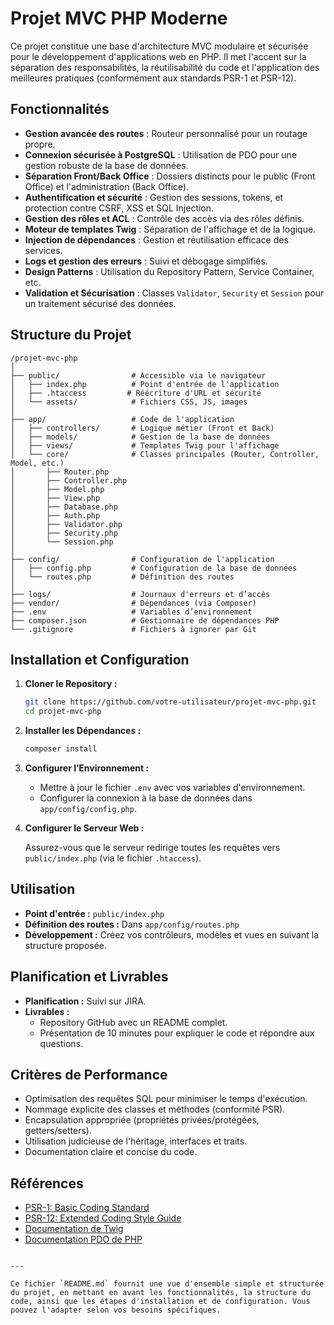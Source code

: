 # Projet MVC PHP Moderne

Ce projet constitue une base d'architecture MVC modulaire et sécurisée pour le développement d'applications web en PHP. Il met l'accent sur la séparation des responsabilités, la réutilisabilité du code et l'application des meilleures pratiques (conformément aux standards PSR-1 et PSR-12).

## Fonctionnalités

- **Gestion avancée des routes** : Routeur personnalisé pour un routage propre.
- **Connexion sécurisée à PostgreSQL** : Utilisation de PDO pour une gestion robuste de la base de données.
- **Séparation Front/Back Office** : Dossiers distincts pour le public (Front Office) et l'administration (Back Office).
- **Authentification et sécurité** : Gestion des sessions, tokens, et protection contre CSRF, XSS et SQL Injection.
- **Gestion des rôles et ACL** : Contrôle des accès via des rôles définis.
- **Moteur de templates Twig** : Séparation de l'affichage et de la logique.
- **Injection de dépendances** : Gestion et réutilisation efficace des services.
- **Logs et gestion des erreurs** : Suivi et débogage simplifiés.
- **Design Patterns** : Utilisation du Repository Pattern, Service Container, etc.
- **Validation et Sécurisation** : Classes `Validator`, `Security` et `Session` pour un traitement sécurisé des données.

## Structure du Projet

```
/projet-mvc-php
│
├── public/                # Accessible via le navigateur
│   ├── index.php          # Point d'entrée de l'application
│   ├── .htaccess         # Réécriture d'URL et sécurité
│   └── assets/            # Fichiers CSS, JS, images
│
├── app/                   # Code de l'application
│   ├── controllers/       # Logique métier (Front et Back)
│   ├── models/            # Gestion de la base de données
│   ├── views/             # Templates Twig pour l'affichage
│   └── core/              # Classes principales (Router, Controller, Model, etc.)
│       ├── Router.php
│       ├── Controller.php
│       ├── Model.php
│       ├── View.php
│       ├── Database.php
│       ├── Auth.php
│       ├── Validator.php
│       ├── Security.php
│       └── Session.php
│
├── config/                # Configuration de l'application
│   ├── config.php         # Configuration de la base de données
│   └── routes.php         # Définition des routes
│
├── logs/                  # Journaux d'erreurs et d’accès
├── vendor/                # Dépendances (via Composer)
├── .env                   # Variables d’environnement
├── composer.json          # Gestionnaire de dépendances PHP
└── .gitignore             # Fichiers à ignorer par Git
```

## Installation et Configuration

1. **Cloner le Repository :**

   ```bash
   git clone https://github.com/votre-utilisateur/projet-mvc-php.git
   cd projet-mvc-php
   ```

2. **Installer les Dépendances :**

   ```bash
   composer install
   ```

3. **Configurer l’Environnement :**

   - Mettre à jour le fichier `.env` avec vos variables d'environnement.
   - Configurer la connexion à la base de données dans `app/config/config.php`.

4. **Configurer le Serveur Web :**

   Assurez-vous que le serveur redirige toutes les requêtes vers `public/index.php` (via le fichier `.htaccess`).

## Utilisation

- **Point d'entrée :** `public/index.php`
- **Définition des routes :** Dans `app/config/routes.php`
- **Développement :** Créez vos contrôleurs, modèles et vues en suivant la structure proposée.

## Planification et Livrables

- **Planification :** Suivi sur JIRA.
- **Livrables :**
  - Repository GitHub avec un README complet.
  - Présentation de 10 minutes pour expliquer le code et répondre aux questions.

## Critères de Performance

- Optimisation des requêtes SQL pour minimiser le temps d'exécution.
- Nommage explicite des classes et méthodes (conformité PSR).
- Encapsulation appropriée (propriétés privées/protégées, getters/setters).
- Utilisation judicieuse de l'héritage, interfaces et traits.
- Documentation claire et concise du code.

## Références

- [PSR-1: Basic Coding Standard](https://www.php-fig.org/psr/psr-1/)
- [PSR-12: Extended Coding Style Guide](https://www.php-fig.org/psr/psr-12/)
- [Documentation de Twig](https://twig.symfony.com/doc/)
- [Documentation PDO de PHP](https://www.php.net/manual/en/book.pdo.php)
```

---

Ce fichier `README.md` fournit une vue d'ensemble simple et structurée du projet, en mettant en avant les fonctionnalités, la structure du code, ainsi que les étapes d'installation et de configuration. Vous pouvez l'adapter selon vos besoins spécifiques.
